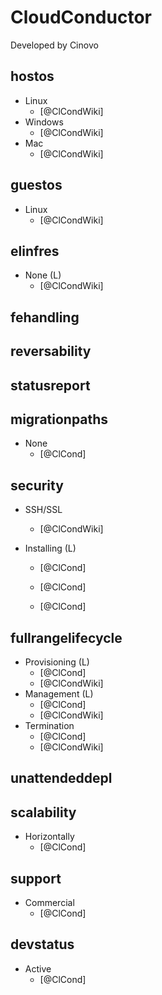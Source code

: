 # CloudConductor
Developed by Cinovo 

## hostos
- Linux
    - [@ClCondWiki]
- Windows
    - [@ClCondWiki]
- Mac
    - [@ClCondWiki]

## guestos
- Linux
    - [@ClCondWiki]

## elinfres
- None (L)
    - [@ClCondWiki]

## fehandling

## reversability

## statusreport

## migrationpaths


- None
    - [@ClCond]

## security
- SSH/SSL
    - [@ClCondWiki]


- Installing (L)
    - [@ClCond]

    - [@ClCond]

    - [@ClCond]

## fullrangelifecycle
- Provisioning (L)
    - [@ClCond]
    - [@ClCondWiki]
- Management (L)
    - [@ClCond]
    - [@ClCondWiki]
- Termination
    - [@ClCond]
    - [@ClCondWiki]

## unattendeddepl


## scalability
- Horizontally
    - [@ClCond]

## support
- Commercial
    - [@ClCond]

## devstatus
- Active
    - [@ClCond]
